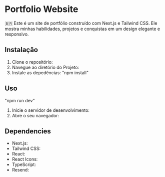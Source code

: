 # Portfolio Website

🇧🇷 Este é um site de portfólio construído com Next.js e Tailwind CSS. Ele mostra minhas habilidades, projetos e conquistas em um design elegante e responsivo.


## Instalação

1. Clone o repositório:
2. Navegue ao diretório do Projeto:
3. Instale as depedências:
"npm install"
   
## Uso 

"npm run dev"
1. Inicie o servidor de desenvolvimento:
2. Abre o seu navegador:

## Dependencies

- Next.js: 
- Tailwind CSS: 
- React: 
- React Icons:
- TypeScript: 
- Resend:


